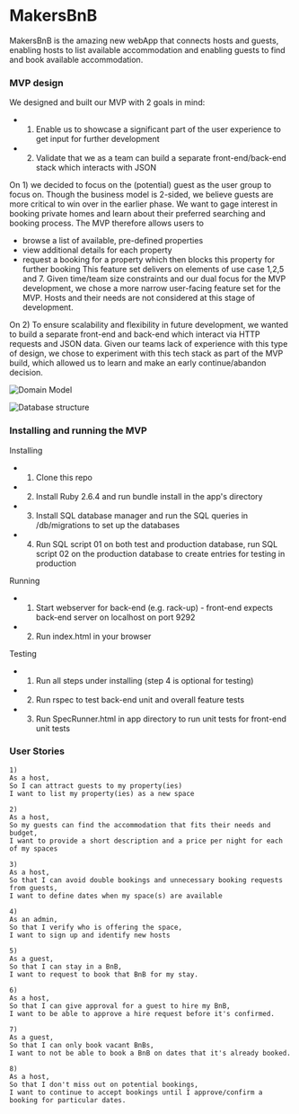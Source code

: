 # MakersBnB

MakersBnB is the amazing new webApp that connects hosts and guests, enabling hosts to list available accommodation and enabling guests to find and book available accommodation.

### MVP design

We designed and built our MVP with 2 goals in mind:
- 1) Enable us to showcase a significant part of the user experience to get input for further development
- 2) Validate that we as a team can build a separate front-end/back-end stack which interacts with JSON

On 1) we decided to focus on the (potential) guest as the user group to focus on. Though the business model is 2-sided, we believe guests are more critical to win over in the earlier phase. We want to gage interest in booking private homes and learn about their preferred searching and booking process. The MVP therefore allows users to
- browse a list of available, pre-defined properties
- view additional details for each property
- request a booking for a property which then blocks this property for further booking
This feature set delivers on elements of use case 1,2,5 and 7. Given time/team size constraints and our dual focus for the MVP development, we chose a more narrow user-facing feature set for the MVP. Hosts and their needs are not considered at this stage of development.

On 2) To ensure scalability and flexibility in future development, we wanted to build a separate front-end and back-end which interact via HTTP requests and JSON data. Given our teams lack of experience with this type of design, we chose to experiment with this tech stack as part of the MVP build, which allowed us to learn and make an early continue/abandon decision.

![Domain Model](https://github.com/DanGyi23/wk6-MakersBnB/pics/domain_model.png)

![Database structure](https://github.com/DanGyi23/wk6-MakersBnB/pics/DB_structure.png)

### Installing and running the MVP

Installing
- 1) Clone this repo
- 2) Install Ruby 2.6.4 and run bundle install in the app's directory
- 3) Install SQL database manager and run the SQL queries in /db/migrations to set up the databases
- 4) Run SQL script 01 on both test and production database, run SQL script 02 on the production database to create entries for testing in production

Running
- 1) Start webserver for back-end (e.g. rack-up) - front-end expects back-end server on localhost on port 9292
- 2) Run index.html in your browser

Testing
- 1) Run all steps under installing (step 4 is optional for testing)
- 2) Run rspec to test back-end unit and overall feature tests
- 3) Run SpecRunner.html in app directory to run unit tests for front-end unit tests

### User Stories

```
1)
As a host,
So I can attract guests to my property(ies)
I want to list my property(ies) as a new space

2)
As a host,
So my guests can find the accommodation that fits their needs and budget,
I want to provide a short description and a price per night for each of my spaces

3)
As a host,
So that I can avoid double bookings and unnecessary booking requests from guests,
I want to define dates when my space(s) are available

4)
As an admin,
So that I verify who is offering the space,
I want to sign up and identify new hosts

5)
As a guest,
So that I can stay in a BnB,
I want to request to book that BnB for my stay.

6)
As a host,
So that I can give approval for a guest to hire my BnB,
I want to be able to approve a hire request before it's confirmed.

7)
As a guest,
So that I can only book vacant BnBs,
I want to not be able to book a BnB on dates that it's already booked.

8)
As a host,
So that I don't miss out on potential bookings,
I want to continue to accept bookings until I approve/confirm a booking for particular dates.
